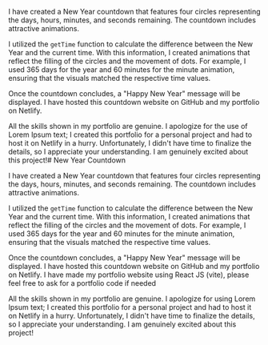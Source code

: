 
I have created a New Year countdown that features four circles representing the days, hours, minutes, and seconds remaining. The countdown includes attractive animations.

I utilized the `getTime` function to calculate the difference between the New Year and the current time. With this information, I created animations that reflect the filling of the circles and the movement of dots. For example, I used 365 days for the year and 60 minutes for the minute animation, ensuring that the visuals matched the respective time values.

Once the countdown concludes, a "Happy New Year" message will be displayed. I have hosted this countdown website on GitHub and my portfolio on Netlify.

All the skills shown in my portfolio are genuine. I apologize for the use of Lorem Ipsum text; I created this portfolio for a personal project and had to host it on Netlify in a hurry. Unfortunately, I didn't have time to finalize the details, so I appreciate your understanding. I am genuinely excited about this project!# New Year Countdown

I have created a New Year countdown that features four circles representing the days, hours, minutes, and seconds remaining. The countdown includes attractive animations.

I utilized the `getTime` function to calculate the difference between the New Year and the current time. With this information, I created animations that reflect the filling of the circles and the movement of dots. For example, I used 365 days for the year and 60 minutes for the minute animation, ensuring that the visuals matched the respective time values.

Once the countdown concludes, a "Happy New Year" message will be displayed. I have hosted this countdown website on GitHub and my portfolio on Netlify.
I have made my portfolio website using React JS (vite), please feel free to ask for a portfolio code if needed 

All the skills shown in my portfolio are genuine. I apologize for using Lorem Ipsum text; I created this portfolio for a personal project and had to host it on Netlify in a hurry. Unfortunately, I didn't have time to finalize the details, so I appreciate your understanding. I am genuinely excited about this project!
